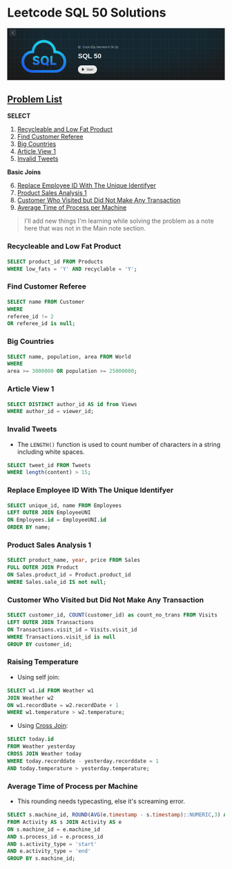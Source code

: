 # Leetcode SQL 50 Solutions
![LC](/src/lc-sql-50.png)
## [Problem List](https://leetcode.com/studyplan/top-sql-50/)
**SELECT**
1. [Recycleable and Low Fat Product](#recycleable-and-low-fat-product)
2. [Find Customer Referee](#find-customer-referee)
3. [Big Countries](#big-countries)
4. [Article View 1](#article-view-1)
5. [Invalid Tweets](#invalid-tweets)

**Basic Joins**

6. [Replace Employee ID With The Unique Identifyer](#replace-employee-id-with-the-unique-identifyer)
7. [Product Sales Analysis 1](#product-sales-analysis-1)
8. [Customer Who Visited but Did Not Make Any Transaction](#customer-who-visited-but-did-not-make-any-transaction)
9. [Average Time of Process per Machine](#average-time-of-process-per-machine)

> I'll add new things I'm learning while solving the problem as a note here that was not in the Main note section.

### Recycleable and Low Fat Product
```sql
SELECT product_id FROM Products
WHERE low_fats = 'Y' AND recyclable = 'Y';
```
### Find Customer Referee
```sql
SELECT name FROM Customer
WHERE
referee_id != 2
OR referee_id is null;
```
### Big Countries
```sql
SELECT name, population, area FROM World
WHERE 
area >= 3000000 OR population >= 25000000;
```

### Article View 1
```sql
SELECT DISTINCT author_id AS id from Views 
WHERE author_id = viewer_id; 
```
### Invalid Tweets
- The `LENGTH()` function is used to count number of characters in a string including white spaces.
```sql
SELECT tweet_id FROM Tweets
WHERE length(content) > 15;
```
### Replace Employee ID With The Unique Identifyer
```sql
SELECT unique_id, name FROM Employees
LEFT OUTER JOIN EmployeeUNI
ON Employees.id = EmployeeUNI.id
ORDER BY name;
```
### Product Sales Analysis 1
```sql
SELECT product_name, year, price FROM Sales
FULL OUTER JOIN Product
ON Sales.product_id = Product.product_id
WHERE Sales.sale_id IS not null;
```
### Customer Who Visited but Did Not Make Any Transaction
```sql
SELECT customer_id, COUNT(customer_id) as count_no_trans FROM Visits
LEFT OUTER JOIN Transactions
ON Transactions.visit_id = Visits.visit_id
WHERE Transactions.visit_id is null
GROUP BY customer_id;
```
### Raising Temperature
- Using self join:
```sql
SELECT w1.id FROM Weather w1
JOIN Weather w2
ON w1.recordDate = w2.recordDate + 1
WHERE w1.temperature > w2.temperature;
```
- Using [Cross Join](https://learn.microsoft.com/en-us/power-query/cross-join):
```sql
SELECT today.id 
FROM Weather yesterday
CROSS JOIN Weather today
WHERE today.recorddate - yesterday.recorddate = 1
AND today.temperature > yesterday.temperature;
```

### Average Time of Process per Machine 
- This rounding needs typecasting, else it's screaming error.
```sql
SELECT s.machine_id, ROUND(AVG(e.timestamp - s.timestamp)::NUMERIC,3) AS processing_time
FROM Activity AS s JOIN Activity AS e
ON s.machine_id = e.machine_id
AND s.process_id = e.process_id
AND s.activity_type = 'start'
AND e.activity_type = 'end'
GROUP BY s.machine_id;
```